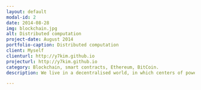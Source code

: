 ```yaml
---
layout: default
modal-id: 2
date: 2014-08-28
img: blockchain.jpg
alt: Distributed computation
project-date: August 2014
portfolio-caption: Distributed computation
client: Myself
clienturl: http://y7kim.github.io
projecturl: http://y7kim.github.io
category: Blockchain, smart contracts, Ethereum, BitCoin.
description: We live in a decentralised world, in which centers of power decide and execute in our behalf; we choose who can represent us in order to take decisions for us, we use information systems controlled by super-nodes of control and censor whatever it is not proper, profitable or dangerous for the established systems. We have financial centers, manufacturing centers, raw materials centers, and the like; we live in a polycentric world. .  You can check out the code on <a href="https://github.com/y7kim/y7kim.github.io" target="_blank">Github</a>.

---
```

